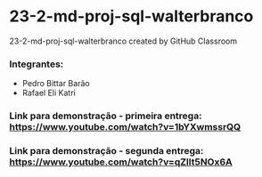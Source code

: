 # 23-2-md-proj-sql-walterbranco
23-2-md-proj-sql-walterbranco created by GitHub Classroom
### Integrantes:
* Pedro Bittar Barão
* Rafael Eli Katri

### Link para demonstração - primeira entrega: https://www.youtube.com/watch?v=1bYXwmssrQQ

### Link para demonstração - segunda entrega: https://www.youtube.com/watch?v=qZllt5NOx6A
